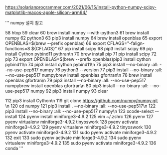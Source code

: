 https://solarianprogrammer.com/2021/06/15/install-python-numpy-scipy-matplotlib-macos-apple-silicon-arm64/

'''
numpy 설치 참고 

   58  htop
   59  clear
   60  brew install numpy --with-python3
   61  brew install numpy 
   62  python3
   63  pip3 install numpy
   64  brew install openblas
   65  export OPENBLAS=$(brew --prefix openblas)
   66  export CFLAGS="-falign-functions=8 ${CFLAGS}"
   67  pip install scipy
   68  pip3 install scipy
   69  pip install Cython pybind11 pythran\n
   70  brew install pip
   71  pip install scipy
   72  pip
   73  export OPENBLAS=$(brew --prefix openblas)pip3 install cython pybind11\n
   74  pip3 install cython pybind11\n
   75  pip3 install --no-binary :all: --no-use-pep517 numpy
   76  python3 --version
   77  pip3 install --no-binary :all: --no-use-pep517 numpybrew install openblas gfortran\n
   78  brew install openblas gfortran\n
   79  pip3 install --no-binary :all: --no-use-pep517 numpybrew install openblas gfortran\n
   80  pip3 install --no-binary :all: --no-use-pep517 numpy
   92  pip3 install numpy
   93  clear

  112  pip3 install Cython\n
  119  git clone https://github.com/numpy/numpy.git \n
  120  cd numpy
  121  pip3 install . --no-binary :all: --no-use-pep517\n
  122  pip3 install --no-binary :all: --no-use-pep517 numpy\n
  123  xcode-select --install
  124  pyenv install miniforge3-4.9.2
  125  vim ~/.zshrc
  126  pyenv
  127  pyenv virtualenv miniforge3-4.9.2 tinyoswork
  128  pyenv activate miniforge3-4.9.2
  129  pyenv virtualenv miniforge3-4.9.2 tinyoswork
  130  pyenv activate miniforge3-4.9.2
  131  sudo pyenv activate miniforge3-4.9.2
  132  exit
  133  sudo pyenv activate miniforge3-4.9.2
  134  sudo pyenv virtualenv  miniforge3-4.9.2
  135  sudo pyenv activate miniforge3-4.9.2
  136  conda
'''
